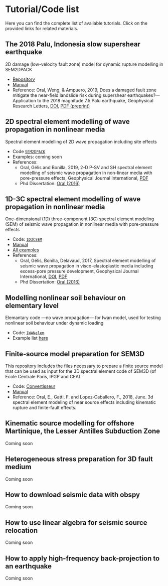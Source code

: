 # Tutorial/Code list
Here you can find the complete list of available tutorials. Click on the provided links for related materials.


## The 2018 Palu, Indonesia slow supershear earthquake 
2D damage (low-velocity fault zone) model for dynamic rupture modelling in SEM2DPACK
* [Repository](https://github.com/elifo/damaged_fault)
* [Manual](https://github.com/elifo/damaged_fault/blob/master/README.md)
* Reference: Oral, Weng, & Ampuero, 2019, Does a damaged fault zone mitigate the near-field
landslide risk during supershear earthquakes?—Application to the 2018 magnitude 7.5
Palu earthquake, Geophysical Research Letters, [DOI](https://doi.org/10.1029/2019GL085649), [PDF (preprint)](https://eartharxiv.org/repository/view/638/)


## 2D spectral element modelling of wave propagation in nonlinear media
Spectral element modelling of 2D wave propagation including site effects
* Code [`SEM2DPACK`](https://github.com/jpampuero/sem2dpack/tree/iwan)
* Examples: coming soon
* References: 
    * Oral, Gélis and Bonilla, 2019, 2-D P-SV and SH spectral element modelling of seismic wave propagation in non-linear media with pore-pressure effects, Geophysical Journal International, [PDF](https://eartharxiv.org/repository/view/1954/)
    * Phd Dissertation: [Oral (2016)](https://tel.archives-ouvertes.fr/tel-01562279)


## 1D-3C spectral element modelling of wave propagation in nonlinear media
One-dimensional (1D) three-component (3C) spectral element modeling (SEM) of seismic wave propagation in nonlinear media with pore-pressure effects
* Code: [`1D3CSEM`](https://github.com/elifo/1D3CSEM)
* [Manual](https://github.com/elifo/1D3CSEM/blob/main/MANUAL/manual.pdf)
* [All examples](https://github.com/elifo/1D3CSEM/tree/main/EXAMPLES)
* References: 
    * Oral, Gélis, Bonilla, Delavaud, 2017, Spectral element modelling of seismic wave
propagation in visco-elastoplastic media including excess-pore pressure development,
Geophysical Journal International, [DOI](https://doi.org/10.1093/gji/ggx375), [PDF](https://eartharxiv.org/repository/view/1953/)
    * Phd Dissertation: [Oral (2016)](https://tel.archives-ouvertes.fr/tel-01562279)


## Modelling nonlinear soil behaviour on elementary level
Elemantary code —no wave propagation— for Iwan model, used for testing nonlinear soil behaviour under dynamic loading
* Code: [`IWANelem`](https://github.com/elifo/IWANelem)
* Example list [here](https://github.com/elifo/IWANelem/blob/master/README.md)


## Finite-source model preparation for SEM3D 
This repository includes the files necessary to prepare a finite source model that can be used as input for the 3D spectral element code of SEM3D (of Ecole Centrale Paris, IPGP and CEA).
* Code: [Convertisseur](https://github.com/elifo/Convertisseur)
* [Manual](https://github.com/elifo/Convertisseur/blob/master/DOC/manual.pdf)
* Reference: Oral, E., Gatti, F. and Lopez‐Caballero, F., 2018, June. 3d spectral element modeling of near source effects including kinematic rupture and finite-fault effects.


## Kinematic source modelling for offshore Martinique, the Lesser Antilles Subduction Zone
Coming soon


## Heterogeneous stress preparation for 3D fault medium
Coming soon

## How to download seismic data with obspy
Coming soon

## How to use linear algebra for seismic source relocation
Coming soon

## How to apply high-frequency back-projection to an earthquake
Coming soon
